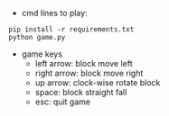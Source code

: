 * cmd lines to play:
```
pip install -r requirements.txt
python game.py
```
* game keys
  - left arrow: block move left
  - right arrow: block move right
  - up arrow: clock-wise rotate block
  - space: block straight fall
  - esc: quit game
